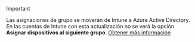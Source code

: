 >[!Important]
>Las asignaciones de grupo se moverán de Intune a Azure Active Directory. En las cuentas de Intune con esta actualización no se verá la opción **Asignar dispositivos al siguiente grupo**. [Obtener más información](../deploy-use/ios-device-enrollment-program-in-microsoft-intune#changes-to-intune-group-assignments)


<!--HONumber=Jul16_HO3-->


